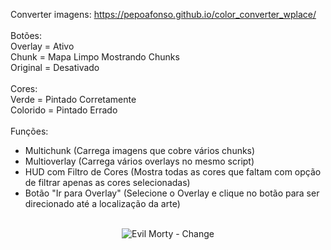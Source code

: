 Converter imagens: https://pepoafonso.github.io/color_converter_wplace/<br>
<br>
Botões:<br>
Overlay = Ativo<br>
Chunk = Mapa Limpo Mostrando Chunks<br>
Original = Desativado<br>
<br>
Cores:<br>
Verde = Pintado Corretamente<br>
Colorido = Pintado Errado<br>
<br>
Funções:<br>
- Multichunk (Carrega imagens que cobre vários chunks)<br>
- Multioverlay (Carrega vários overlays no mesmo script)<br>
- HUD com Filtro de Cores (Mostra todas as cores que faltam com opção de filtrar apenas as cores selecionadas)<br>
- Botão "Ir para Overlay" (Selecione o Overlay e clique no botão para ser direcionado até a localização da arte)<br>
<br>
<div align="center">
  <img src="https://i.imgur.com/tyxkFQa.gif" alt="Evil Morty - Change">
</div>
